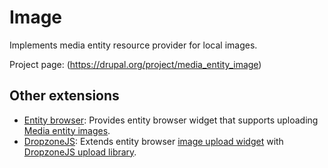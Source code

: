 # Image

Implements media entity resource provider for local images.

Project page: (https://drupal.org/project/media_entity_image)

## Other extensions

- [Entity browser](../entity_browser/intro.md): Provides entity browser
  widget that supports uploading [Media entity images](https://drupal.org/project/media_entity_image).
- [DropzoneJS](https://drupal.org/project/dropzonejs): Extends entity browser [image
  upload widget](https://drupal.org/project/media_entity_image) with [DropzoneJS
  upload library](http://www.dropzonejs.com).
